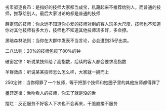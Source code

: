 劣币驱逐良币：是指好的技师大家都当成宝，私藏起来不推荐给别人。而普通的技师，推荐给别人。最后大家讨论的都是普通的技师

薛定谔的技师：你永远不知道你心爱的技师对别的客人玩多大尺度，技师也不知道你对其他技师有多大方，技师也不知道其他技师活多好，多会撩。

黑暗森林法则：当你在大群中发表不当言论，必会遭到25仔出卖。

二八法则：20%的技师包揽了80%的钟

破窗定律：听说某技师给了高指数，后续的客人都会要求高指数

羊群效应：听说某某技师怎么怎么样，大家就一拥而上

250定律：当你得罪了一个技师，等于把那个技师和她圈子里的其他技师都得罪了

墨菲定律：舌吻看人的技师，你去了就是没的舌

摆烂：反正服务不好客人下次也不会再来，干脆直接不服务